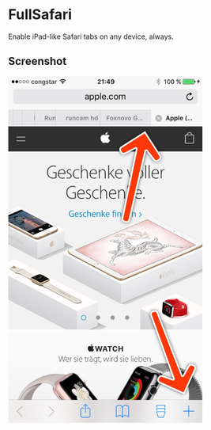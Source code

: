 # FullSafari
Enable iPad-like Safari tabs on any device, always.

## Screenshot

<img src="https://raw.githubusercontent.com/Bensge/FullSafari/master/Screenshot_0_0_1.jpg" height="700">
